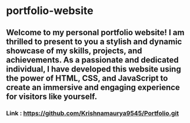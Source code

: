 # portfolio-website
## Welcome to my personal portfolio website! I am thrilled to present to you a stylish and dynamic showcase of my skills, projects, and achievements. As a passionate and dedicated individual, I have developed this website using the power of HTML, CSS, and JavaScript to create an immersive and engaging experience for visitors like yourself.
### Link : https://github.com/Krishnamaurya9545/Portfolio.git




